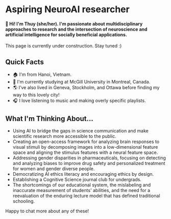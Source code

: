 # Aspiring NeuroAI researcher

#### 👋 Hi! I'm Thuy (she/her). I'm passionate about multidisciplinary approaches to research and the intersection of neuroscience and artificial intelligence for socially beneficial applications.

This page is currently under construction. Stay tuned :)

## Quick Facts
- 🏠 I'm from Hanoi, Vietnam.
- 📍 I'm currently studying at McGill University in Montreal, Canada.
- 🌎 I’ve also lived in Geneva, Stockholm, and Ottawa before finding my way to this lovely city!
- 🎧 I love listening to music and making overly specific playlists.
  
## What I'm Thinking About...
- Using AI to bridge the gaps in science communication and make scientific research more accessible to the public.
- Creating an open-access framework for analyzing brain responses to visual stimuli by decomposing images into a low-dimensional feature space and aligning the stimulus features with a neural feature space.
- Addressing gender disparities in pharmaceuticals, focusing on detecting and analyzing biases to improve drug safety and personalized treatment for women and gender diverse people.
- Democratizing AI ethics literacy and encouraging ethics by design. 
- Establishing a Cognitive Science journal club for undergrads.
- The shortcomings of our educational system, the mislabeling and inaccurate measurement of students' abilities, and the need for a reevaluation of the enduring lecture model that has defined traditional schooling.

Happy to chat more about any of these!

